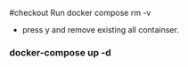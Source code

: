 #checkout
Run
docker compose rm -v
  - press y and remove existing all containser.
  
  ### docker-compose up -d
  
